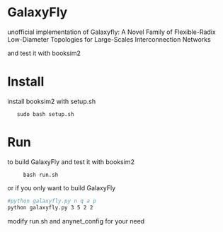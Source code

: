 # GalaxyFly
 unofficial implementation of Galaxyfly: A Novel Family of Flexible-Radix Low-Diameter Topologies for Large-Scales Interconnection Networks

and test it with booksim2
 
 # Install
 install booksim2 with setup.sh
 ``` 
    sudo bash setup.sh
```
 # Run
 to build GalaxyFly and test it with booksim2
``` 
     bash run.sh
 ```
 or if you only want to  build GalaxyFly 
 ```bash
#python galaxyfly.py n q a p
python galaxyfly.py 3 5 2 2
``` 
modify run.sh and anynet_config for your need
